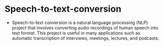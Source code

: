 # Speech-to-text-conversion
- Speech-to-text conversion is a natural language processing (NLP) project that involves converting audio recordings of human speech into text format. This project is useful in many applications such as automatic transcription of interviews, meetings, lectures, and podcasts.
